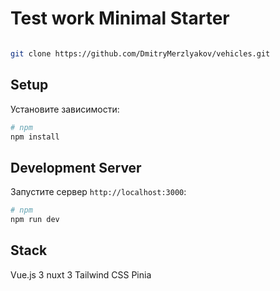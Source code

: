 # Test work Minimal Starter

```bash

git clone https://github.com/DmitryMerzlyakov/vehicles.git

```

## Setup

Установите зависимости:

```bash
# npm
npm install

```

## Development Server

Запустите сервер `http://localhost:3000`:

```bash
# npm
npm run dev

```

## Stack

Vue.js 3
nuxt 3
Tailwind CSS
Pinia

